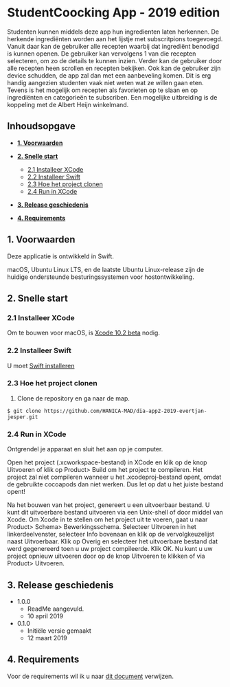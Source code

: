 # StudentCoocking App - 2019 edition

Studenten kunnen middels deze app hun ingredienten laten herkennen. De herkende ingrediënten worden aan het lijstje met subscritpions toegevoegd. Vanuit daar kan de gebruiker alle recepten waarbij dat ingrediënt benodigd is kunnen openen. De gebruiker kan vervolgens 1 van die recepten selecteren, om zo de details te kunnen inzien. 
Verder kan de gebruiker door alle recepten heen scrollen en recepten bekijken. Ook kan de gebruiker zijn device schudden, de app zal dan met een aanbeveling komen. Dit is erg handig aangezien studenten vaak niet weten wat ze willen gaan eten.
Tevens is het mogelijk om recepten als favorieten op te slaan en op ingrediënten en categorieën te subscriben. 
Een mogelijke uitbreiding is de koppeling met de Albert Heijn winkelmand. 

## Inhoudsopgave

* **[1. Voorwaarden](#Prerequisites)**

* **[2. Snelle start](#Quick_start)** 

  - [2.1 Installeer XCode](#XCode)
  - [2.2 Installeer Swift](#Swift)
  - [2.3 Hoe het project clonen](#HowToClone)
  - [2.4 Run in XCode](#RunXCode)

* **[3. Release geschiedenis](#Release_History)**

* **[4. Requirements](#Requirements)**

## 1. Voorwaarden <a name="Prerequisites"/>

Deze applicatie is ontwikkeld in Swift. 

macOS, Ubuntu Linux LTS, en de laatste Ubuntu Linux-release zijn de huidige
ondersteunde besturingssystemen voor hostontwikkeling.
    
## 2. Snelle start <a name="Quick_start"/>

### 2.1 Installeer XCode <a name="XCode"/>

Om te bouwen voor macOS, is [Xcode 10.2 beta](https://developer.apple.com/xcode/downloads/) nodig.

### 2.2 Installeer Swift <a name="Swift"/>

U moet [Swift installeren](https://swift.org/getting-started/#installing-swift)

### 2.3 Hoe het project clonen <a name="HowToClone"/>

1. Clone de repository en ga naar de map.

```
$ git clone https://github.com/HANICA-MAD/dia-app2-2019-evertjan-jesper.git
``` 

### 2.4 Run in XCode <a name="RunXCode"/>

Ontgrendel je apparaat en sluit het aan op je computer.

Open het project (.xcworkspace-bestand) in XCode en klik op de knop Uitvoeren of klik op Product> Build om het project te compileren.
Het project zal niet compileren wanneer u het .xcodeproj-bestand opent, omdat de gebruikte cocoapods dan niet werken. Dus let op dat u het juiste bestand opent!

Na het bouwen van het project, genereert u een uitvoerbaar bestand. U kunt dit uitvoerbare bestand uitvoeren via een Unix-shell of door middel van Xcode. Om Xcode in te stellen om het project uit te voeren, gaat u naar Product> Schema> Bewerkingsschema.
Selecteer Uitvoeren in het linkerdeelvenster, selecteer Info bovenaan en klik op de vervolgkeuzelijst naast Uitvoerbaar.
Klik op Overig en selecteer het uitvoerbare bestand dat werd gegenereerd toen u uw project compileerde. Klik OK.
Nu kunt u uw project opnieuw uitvoeren door op de knop Uitvoeren te klikken of via Product> Uitvoeren.

## 3. Release geschiedenis <a name="Release_History"/>

- 1.0.0 
  - ReadMe aangevuld.
  - 10 april 2019
- 0.1.0
  - Initiële versie gemaakt
  - 12 maart 2019

## 4. Requirements <a name="Requirements"/>

Voor de requirements wil ik u naar [dit document](StudentCooking.docx) verwijzen. 
